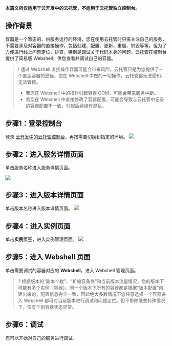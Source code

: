 **本篇文档仅适用于云开发中的云托管，不适用于云托管独立控制台。**

## 操作背景

容器是一个暂态的、供服务运行的环境，您在使用云托管时只需关注自己的服务，不需要涉及对容器的直接操作，包括创建、配置、更新、重启、销毁等等。但为了方便进行线上问题定位、排查，特别是调试关于代码本身的问题，云托管在控制台提供了简易版 Webshell，供您查看并调试自己的容器。

>! 通过 Webshell 直接操作容器可能会带来风险。云托管只是为您提供了一个直达容器的途径，您在 Webshell 中做的一切操作，云托管都无法感知、无法管控。
> 
> - 若您在 Webshell 中的操作引起容器 OOM，可能会带来服务中断。
> - 若您在 Webshell 中直接修改了容器配置，可能会导致与云托管中记录的容器配置不一致，引起后续操作混乱。

## 步骤1：登录控制台

登录 [云开发中的云托管控制台](https://console.cloud.tencent.com/tcb/service)，再按需要切换到指定的环境。
![](https://main.qcloudimg.com/raw/23c6ea9af428c46e0f9011d7264b04ad.png)

## 步骤2：进入服务详情页面

单击服务名称进入服务详情页面。

![](https://main.qcloudimg.com/raw/0f5797a3dec470fe211e1e47a05cecbd.jpg)

## 步骤3：进入版本详情页面

单击版本名称进入版本详情页面。
![](https://main.qcloudimg.com/raw/6e5ceb94a9c2839fbc7f5e23117b968c.png)

## 步骤4：进入实例页面

单击**实例**页签，进入实例管理页面。
![](https://main.qcloudimg.com/raw/4de5df20f7e9930a03cf198e6667a231.png)

## 步骤5：进入 Webshell 页面

单击需要调试的容器对应的 **Webshell**，进入 Webshell 管理页面。

>? 根据版本的“副本个数”、“扩缩容条件”和当前版本流量情况，您的版本下可能有多个实例（容器）。同一个版本下所有的容器都是根据“版本配置”创建出来的，配置信息完全一致，因此绝大多数情况下您任意选择一个容器进入 Webshell 都可对当前版本进行调试和问题定位。但不排除某些特殊情况下，仅有个别容器状态异常。

## 步骤6：调试

您可以开始对自己的服务进行调试。


